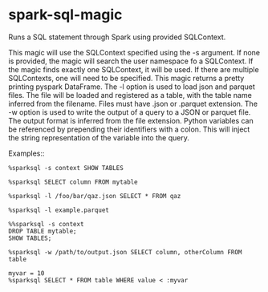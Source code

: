 # spark-sql-magic
Runs a SQL statement through Spark using provided SQLContext.

This magic will use the SQLContext specified using the -s argument.
If none is provided, the magic will search the user namespace fo a
SQLContext. If the magic finds exactly one SQLContext, it will be used.
If there are multiple SQLContexts, one will need to be specified.
This magic returns a pretty printing pyspark DataFrame.
The -l option is used to load json and parquet files.
The file will be loaded and registered as a table, with the table
name inferred from the filename. Files must have .json or .parquet
extension. The -w option is used to write the output of a query
to a JSON or parquet file. The output format is inferred from the 
file extension. Python variables can be referenced by prepending their 
identifiers with a colon. This will inject the string representation
of the variable into the query.

Examples::
            
    %sparksql -s context SHOW TABLES

    %sparksql SELECT column FROM mytable

    %sparksql -l /foo/bar/qaz.json SELECT * FROM qaz

    %sparksql -l example.parquet

    %%sparksql -s context
    DROP TABLE mytable;
    SHOW TABLES;

    %sparksql -w /path/to/output.json SELECT column, otherColumn FROM table

    myvar = 10
    %sparksql SELECT * FROM table WHERE value < :myvar
